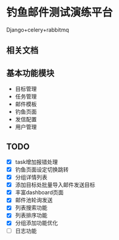 # 钓鱼邮件测试演练平台

Django+celery+rabbitmq

## 相关文档


## 基本功能模块
- 目标管理
- 任务管理
- 邮件模板
- 钓鱼页面
- 发信配置
- 用户管理


## TODO
- [x] task增加报错处理
- [x] 钓鱼页面设定切换跳转
- [x] 分组详情列表
- [x] 添加目标处批量导入邮件发送目标
- [x] 丰富dashboard页面
- [x] 邮件池轮询发送
- [x] 列表搜索功能
- [x] 列表排序功能
- [x] 分组添加功能优化
- [ ] 日志功能
